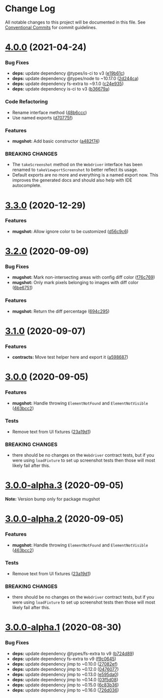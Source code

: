 # Change Log

All notable changes to this project will be documented in this file.
See [Conventional Commits](https://conventionalcommits.org) for commit guidelines.

# [4.0.0](https://github.com/NiGhTTraX/mugshot/compare/mugshot@3.3.0...mugshot@4.0.0) (2021-04-24)


### Bug Fixes

* **deps:** update dependency @types/is-ci to v3 ([e19b61c](https://github.com/NiGhTTraX/mugshot/commit/e19b61c6f719ba6d564a04e87632ae431953d5e0))
* **deps:** update dependency @types/node to ~10.17.0 ([2d244ca](https://github.com/NiGhTTraX/mugshot/commit/2d244ca60a1d341c4aeabd87e2f3ab6b7ff3c66d))
* **deps:** update dependency fs-extra to ~9.1.0 ([c24e935](https://github.com/NiGhTTraX/mugshot/commit/c24e93512c51d810426f9cb6e60ec8d9b50c9d3f))
* **deps:** update dependency is-ci to v3 ([b36679a](https://github.com/NiGhTTraX/mugshot/commit/b36679a5f3c74aad371beb81e5a8d61fc047a591))


### Code Refactoring

* Rename interface method ([48b6ccc](https://github.com/NiGhTTraX/mugshot/commit/48b6ccc0c2dc086290283f870895b8d6a0e169b7))
* Use named exports ([d70775f](https://github.com/NiGhTTraX/mugshot/commit/d70775f4f04f4faf92ccb3c4b6608ee734562e91))


### Features

* **mugshot:** Add basic constructor ([a482f74](https://github.com/NiGhTTraX/mugshot/commit/a482f743a9a18eac8bf120343e2bad1ff1fd9913))


### BREAKING CHANGES

* The `takeScreenshot` method on the `Webdriver`
interface has been renamed to `takeViewportScreenshot` to better reflect
its usage.
* Default exports are no more and everything is a named
export now. This improves the generated docs and should also help with
IDE autocomplete.





# [3.3.0](https://github.com/NiGhTTraX/mugshot/compare/mugshot@3.2.0...mugshot@3.3.0) (2020-12-29)


### Features

* **mugshot:** Allow ignore color to be customized ([d56c9c6](https://github.com/NiGhTTraX/mugshot/commit/d56c9c6))





# [3.2.0](https://github.com/NiGhTTraX/mugshot/compare/mugshot@3.1.0...mugshot@3.2.0) (2020-09-09)


### Bug Fixes

* **mugshot:** Mark non-intersecting areas with config diff color ([f76c769](https://github.com/NiGhTTraX/mugshot/commit/f76c769))
* **mugshot:** Only mark pixels belonging to images with diff color ([6be6751](https://github.com/NiGhTTraX/mugshot/commit/6be6751))


### Features

* **mugshot:** Return the diff percentage ([694c295](https://github.com/NiGhTTraX/mugshot/commit/694c295))





# [3.1.0](https://github.com/NiGhTTraX/mugshot/compare/mugshot@3.0.0...mugshot@3.1.0) (2020-09-07)


### Features

* **contracts:** Move test helper here and export it ([a598687](https://github.com/NiGhTTraX/mugshot/commit/a598687))





# [3.0.0](https://github.com/NiGhTTraX/mugshot/compare/mugshot@3.0.0-alpha.1...mugshot@3.0.0) (2020-09-05)


### Features

* **mugshot:** Handle throwing `ElementNotFound` and `ElementNotVisible` ([463bcc2](https://github.com/NiGhTTraX/mugshot/commit/463bcc2))


### Tests

* Remove text from UI fixtures ([23a19d1](https://github.com/NiGhTTraX/mugshot/commit/23a19d1))


### BREAKING CHANGES

* there should be no changes on the `Webdriver` contract
tests, but if you were using `loadFixture` to set up screenshot tests
then those will most likely fail after this.





# [3.0.0-alpha.3](https://github.com/NiGhTTraX/mugshot/compare/mugshot@3.0.0-alpha.2...mugshot@3.0.0-alpha.3) (2020-09-05)

**Note:** Version bump only for package mugshot





# [3.0.0-alpha.2](https://github.com/NiGhTTraX/mugshot/compare/mugshot@3.0.0-alpha.1...mugshot@3.0.0-alpha.2) (2020-09-05)


### Features

* **mugshot:** Handle throwing `ElementNotFound` and `ElementNotVisible` ([463bcc2](https://github.com/NiGhTTraX/mugshot/commit/463bcc2))


### Tests

* Remove text from UI fixtures ([23a19d1](https://github.com/NiGhTTraX/mugshot/commit/23a19d1))


### BREAKING CHANGES

* there should be no changes on the `Webdriver` contract
tests, but if you were using `loadFixture` to set up screenshot tests
then those will most likely fail after this.





# [3.0.0-alpha.1](https://github.com/NiGhTTraX/mugshot/compare/mugshot@3.0.0-alpha.0...mugshot@3.0.0-alpha.1) (2020-08-30)


### Bug Fixes

* **deps:** update dependency @types/fs-extra to v9 ([b724d89](https://github.com/NiGhTTraX/mugshot/commit/b724d89))
* **deps:** update dependency fs-extra to v9 ([f9c0645](https://github.com/NiGhTTraX/mugshot/commit/f9c0645))
* **deps:** update dependency jimp to ~0.10.0 ([27082ef](https://github.com/NiGhTTraX/mugshot/commit/27082ef))
* **deps:** update dependency jimp to ~0.12.0 ([0476077](https://github.com/NiGhTTraX/mugshot/commit/0476077))
* **deps:** update dependency jimp to ~0.13.0 ([e595da0](https://github.com/NiGhTTraX/mugshot/commit/e595da0))
* **deps:** update dependency jimp to ~0.14.0 ([03f5d08](https://github.com/NiGhTTraX/mugshot/commit/03f5d08))
* **deps:** update dependency jimp to ~0.15.0 ([6c83b36](https://github.com/NiGhTTraX/mugshot/commit/6c83b36))
* **deps:** update dependency jimp to ~0.16.0 ([726d036](https://github.com/NiGhTTraX/mugshot/commit/726d036))
